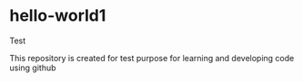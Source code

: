# hello-world1
Test

This repository is created for test purpose for learning and developing code using github

